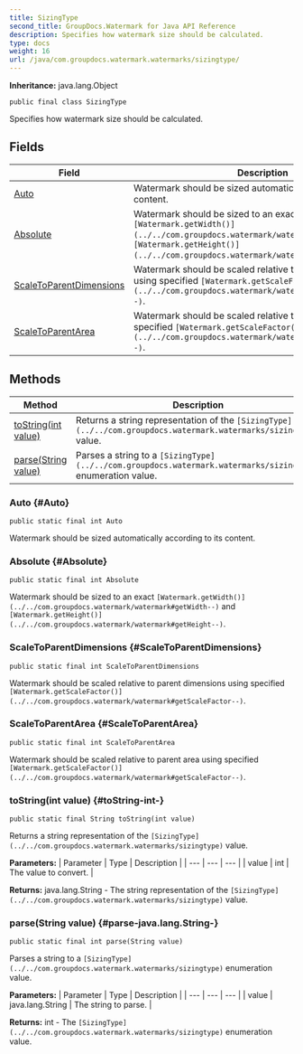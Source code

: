 ```yaml
---
title: SizingType
second_title: GroupDocs.Watermark for Java API Reference
description: Specifies how watermark size should be calculated.
type: docs
weight: 16
url: /java/com.groupdocs.watermark.watermarks/sizingtype/
---
```

**Inheritance:**
java.lang.Object
```
public final class SizingType
```

Specifies how watermark size should be calculated.
## Fields

| Field | Description |
| --- | --- |
| [Auto](#Auto) | Watermark should be sized automatically according to its content. |
| [Absolute](#Absolute) | Watermark should be sized to an exact `[Watermark.getWidth()](../../com.groupdocs.watermark/watermark#getWidth--)` and `[Watermark.getHeight()](../../com.groupdocs.watermark/watermark#getHeight--)`. |
| [ScaleToParentDimensions](#ScaleToParentDimensions) | Watermark should be scaled relative to parent dimensions using specified `[Watermark.getScaleFactor()](../../com.groupdocs.watermark/watermark#getScaleFactor--)`. |
| [ScaleToParentArea](#ScaleToParentArea) | Watermark should be scaled relative to parent area using specified `[Watermark.getScaleFactor()](../../com.groupdocs.watermark/watermark#getScaleFactor--)`. |
## Methods

| Method | Description |
| --- | --- |
| [toString(int value)](#toString-int-) | Returns a string representation of the `[SizingType](../../com.groupdocs.watermark.watermarks/sizingtype)` value. |
| [parse(String value)](#parse-java.lang.String-) | Parses a string to a `[SizingType](../../com.groupdocs.watermark.watermarks/sizingtype)` enumeration value. |
### Auto {#Auto}
```
public static final int Auto
```


Watermark should be sized automatically according to its content.

### Absolute {#Absolute}
```
public static final int Absolute
```


Watermark should be sized to an exact `[Watermark.getWidth()](../../com.groupdocs.watermark/watermark#getWidth--)` and `[Watermark.getHeight()](../../com.groupdocs.watermark/watermark#getHeight--)`.

### ScaleToParentDimensions {#ScaleToParentDimensions}
```
public static final int ScaleToParentDimensions
```


Watermark should be scaled relative to parent dimensions using specified `[Watermark.getScaleFactor()](../../com.groupdocs.watermark/watermark#getScaleFactor--)`.

### ScaleToParentArea {#ScaleToParentArea}
```
public static final int ScaleToParentArea
```


Watermark should be scaled relative to parent area using specified `[Watermark.getScaleFactor()](../../com.groupdocs.watermark/watermark#getScaleFactor--)`.

### toString(int value) {#toString-int-}
```
public static final String toString(int value)
```


Returns a string representation of the `[SizingType](../../com.groupdocs.watermark.watermarks/sizingtype)` value.

**Parameters:**
| Parameter | Type | Description |
| --- | --- | --- |
| value | int | The value to convert. |

**Returns:**
java.lang.String - The string representation of the `[SizingType](../../com.groupdocs.watermark.watermarks/sizingtype)` value.
### parse(String value) {#parse-java.lang.String-}
```
public static final int parse(String value)
```


Parses a string to a `[SizingType](../../com.groupdocs.watermark.watermarks/sizingtype)` enumeration value.

**Parameters:**
| Parameter | Type | Description |
| --- | --- | --- |
| value | java.lang.String | The string to parse. |

**Returns:**
int - The `[SizingType](../../com.groupdocs.watermark.watermarks/sizingtype)` enumeration value.

